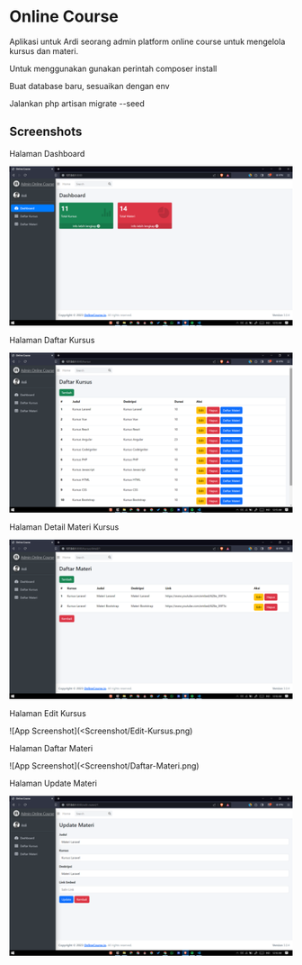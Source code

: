 # Online Course

Aplikasi untuk Ardi seorang admin platform online course untuk mengelola kursus dan materi.

Untuk menggunakan gunakan perintah composer install

Buat database baru, sesuaikan dengan env

Jalankan php artisan migrate --seed

## Screenshots

Halaman Dashboard

![App Screenshot](Screenshot/Dashboard.png)

Halaman Daftar Kursus

![App Screenshot](Screenshot/Daftar-Kursus.png)

Halaman Detail Materi Kursus

![App Screenshot](Screenshot/Daftar-Detail-Materi-Kursus.png)

Halaman Edit Kursus

![App Screenshot](<Screenshot/Edit-Kursus.png)

Halaman Daftar Materi

![App Screenshot](<Screenshot/Daftar-Materi.png)

Halaman Update Materi

![App Screenshot](Screenshot/Update-Materi.png)
